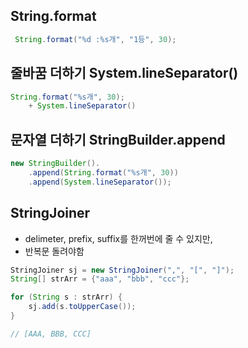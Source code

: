 ## String.format
```java
 String.format("%d :%s개", "1등", 30);
```

## 줄바꿈 더하기 System.lineSeparator()
```java
String.format("%s개", 30);
    + System.lineSeparator()
```

## 문자열 더하기 StringBuilder.append
```java
new StringBuilder().
    .append(String.format("%s개", 30))
    .append(System.lineSeparator());
```

## StringJoiner
- delimeter, prefix, suffix를 한꺼번에 줄 수 있지만,
- 반복문 돌려야함
```java
StringJoiner sj = new StringJoiner(",", "[", "]");
String[] strArr = {"aaa", "bbb", "ccc"};

for (String s : strArr) {
    sj.add(s.toUpperCase());
}

// [AAA, BBB, CCC]
```
